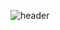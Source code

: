 ![header](https://capsule-render.vercel.app/api?text=Hello%World!&type=waving&color=auto&height=300&section=header&text=capsule%20render&fontSize=90)
